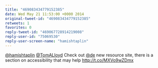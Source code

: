 ```yaml
---
title: "469083434779152385"
date: Wed May 21 11:53:00 +0000 2014
original-tweet-id: "469083434779152385"
retweets: 1
favorites: 0
reply-tweet-id: "469067728914219008"
reply-user-id: "75069530"
reply-user-screen-name: "hamishtaplin"
---
```

<a href="https://twitter.com/hamishtaplin">@hamishtaplin</a> <a href="https://twitter.com/TomALloyd">@TomALloyd</a> Check out <a href="https://twitter.com/de">@de</a> new resource site, there is a section on accessibility that may help http://t.co/MXVo9wZDmx
